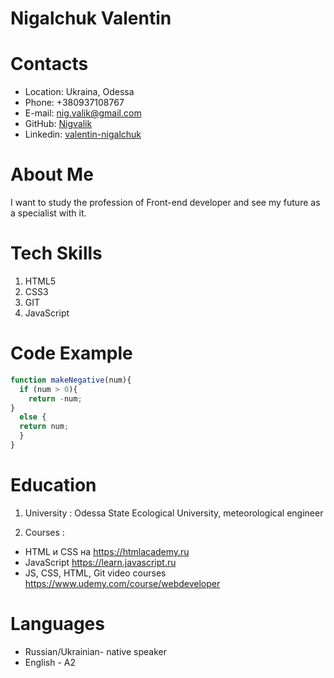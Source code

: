 # Nigalchuk Valentin #

# Contacts #

 * Location: Ukraina, Odessa
 * Phone: +380937108767
 * E-mail: nig.valik@gmail.com
 * GitHub: [Nigvalik](https://github.com/Nigvalik/)
 * Linkedin: [valentin-nigalchuk](https://www.linkedin.com/in/valentin-nigalchuk-004471214/)

# About Me #

 I want to study the profession of Front-end developer and see my future as a specialist with it.

# Tech Skills #

 1. HTML5
 2. CSS3
 3. GIT
 4. JavaScript

# Code Example #
```js script 
function makeNegative(num){
  if (num > 0){
    return -num;
} 
  else {
  return num;
  }
}
```
# Education #
 
 1. University : 
 Odessa State Ecological University, meteorological engineer

 2. Courses : 
  * HTML и CSS на https://htmlacademy.ru
  * JavaScript https://learn.javascript.ru
  * JS, CSS, HTML, Git video courses  https://www.udemy.com/course/webdeveloper
# Languages #
  * Russian/Ukrainian- native speaker
  * English - A2
